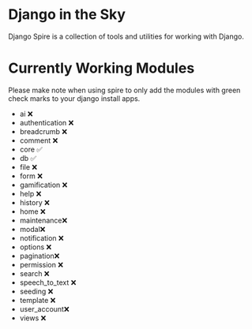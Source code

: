 # Django in the Sky

Django Spire is a collection of tools and utilities for working with Django.

# Currently Working Modules

Please make note when using spire to only add the modules with green check marks to your django install apps.

- ai ❌
- authentication ❌
- breadcrumb ❌
- comment ❌
- core ✅
- db ✅
- file ❌
- form ❌
- gamification ❌
- help ❌
- history ❌
- home ❌
- maintenance❌
- modal❌
- notification ❌
- options ❌
- pagination❌
- permission ❌
- search ❌
- speech_to_text ❌
- seeding ❌
- template ❌
- user_account❌
- views ❌
